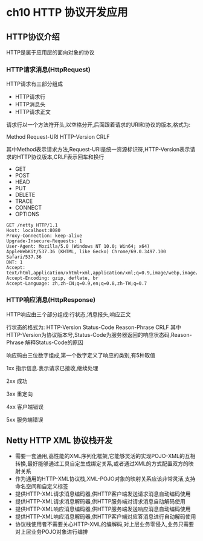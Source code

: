 # ch10 HTTP 协议开发应用

## HTTP协议介绍

HTTP是属于应用层的面向对象的协议

### HTTP请求消息(HttpRequest)

HTTP请求有三部分组成

* HTTP请求行
* HTTP消息头
* HTTP请求正文

请求行以一个方法符开头,以空格分开,后面跟着请求的URI和协议的版本,格式为:

Method Request-URI HTTP-Version CRLF

其中Method表示请求方法,Request-URI是统一资源标识符,HTTP-Version表示请求的HTTP协议版本,CRLF表示回车和换行

* GET
* POST
* HEAD
* PUT
* DELETE
* TRACE
* CONNECT
* OPTIONS

```http
GET /netty HTTP/1.1
Host: localhost:8080
Proxy-Connection: keep-alive
Upgrade-Insecure-Requests: 1
User-Agent: Mozilla/5.0 (Windows NT 10.0; Win64; x64) AppleWebKit/537.36 (KHTML, like Gecko) Chrome/69.0.3497.100 Safari/537.36
DNT: 1
Accept: text/html,application/xhtml+xml,application/xml;q=0.9,image/webp,image/apng,*/*;q=0.8
Accept-Encoding: gzip, deflate, br
Accept-Language: zh,zh-CN;q=0.9,en;q=0.8,zh-TW;q=0.7

```

### HTTP响应消息(HttpResponse)

HTTP响应由三个部分组成:行状态,消息报头,响应正文

行状态的格式为: HTTP-Version Status-Code Reason-Phrase CRLF 其中HTTP-Version为协议版本号,Status-Code为服务器返回的响应状态码,Reason-Phrase 解释Status-Code的原因

响应码由三位数字组成,第一个数字定义了响应的类别,有5种取值

1xx 指示信息.表示请求已接收,继续处理

2xx 成功

3xx 重定向

4xx 客户端错误

5xx 服务端错误

## Netty HTTP XML 协议栈开发

* 需要一套通用,高性能的XML序列化框架,它能够灵活的实现POJO-XML的互相转换,最好能够通过工具自定生成绑定关系,或者通过XML的方式配置双方的映射关系
* 作为通用的HTTP-XML协议栈,XML-POJO对象的映射关系应该非常灵活,支持命名空间和自定义标签
* 提供HTTP-XML请求消息编码器,供HTTP客户端发送请求消息自动编码使用
* 提供HTTP-XML请求消息解码器,供HTTP服务端对请求消息自动解码使用
* 提供HTTP-XML响应消息编码器,供HTTP服务端发送响应消息自动编码使用
* 提供HTTP-XML响应消息解码器,供HTTP客户端对应答消息进行自动解码使用
* 协议栈使用者不需要关心HTTP-XML的编解码,对上层业务零侵入,业务只需要对上层业务POJO对象进行编排

